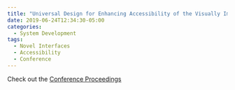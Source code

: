 ```yaml
---
title: "Universal Design for Enhancing Accessibility of the Visually Impaired in Touristic Environments"
date: 2019-06-24T12:34:30-05:00
categories:
  - System Development
tags:
  - Novel Interfaces
  - Accessibility
  - Conference
---
```



Check out the [Conference Proceedings][URL] 

[URL]:  https://link.springer.com/chapter/10.1007/978-3-030-20227-9_48